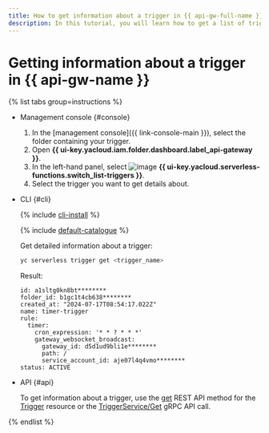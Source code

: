 ```yaml
---
title: How to get information about a trigger in {{ api-gw-full-name }}
description: In this tutorial, you will learn how to get a list of triggers and trigger details in {{ api-gw-full-name }}.
---
```


# Getting information about a trigger in {{ api-gw-name }}

{% list tabs group=instructions %}

- Management console {#console}

   1. In the [management console]({{ link-console-main }}), select the folder containing your trigger.
   1. Open **{{ ui-key.yacloud.iam.folder.dashboard.label_api-gateway }}**.
   1. In the left-hand panel, select ![image](../../../_assets/console-icons/gear-play.svg) **{{ ui-key.yacloud.serverless-functions.switch_list-triggers }}**.
   1. Select the trigger you want to get details about.

- CLI {#cli}

   {% include [cli-install](../../../_includes/cli-install.md) %}

   {% include [default-catalogue](../../../_includes/default-catalogue.md) %}

   Get detailed information about a trigger:

   ```bash
   yc serverless trigger get <trigger_name>
   ```

   Result:

   ```text
   id: a1sltg0kn8bt********
   folder_id: b1gc1t4cb638********
   created_at: "2024-07-17T08:54:17.022Z"
   name: timer-trigger
   rule:
     timer:
       cron_expression: '* * ? * * *'
       gateway_websocket_broadcast:
         gateway_id: d5d1ud9bli1e********
         path: /
         service_account_id: aje07l4q4vmo********
   status: ACTIVE
   ```

- API {#api}

   To get information about a trigger, use the [get](../../triggers/api-ref/Trigger/get.md) REST API method for the [Trigger](../../triggers/api-ref/Trigger/index.md) resource or the [TriggerService/Get](../../triggers/api-ref/grpc/trigger_service.md#Get) gRPC API call.

{% endlist %}
